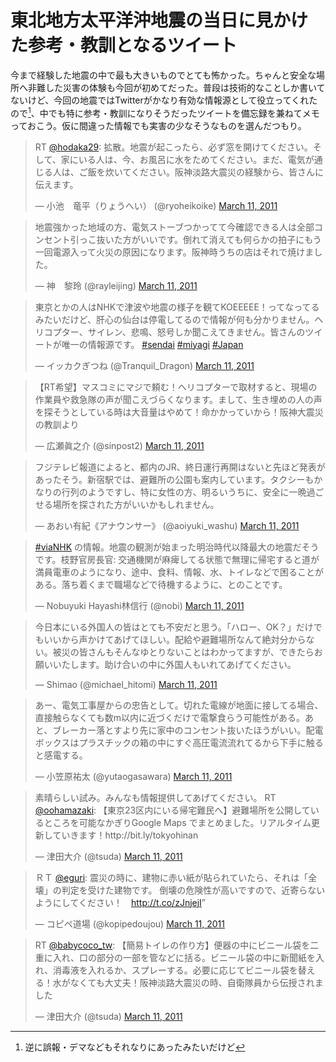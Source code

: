 # <span>東北地方太平洋沖地震の</span><span>当日に見かけた参考・教訓となるツイート</span>

今まで経験した地震の中で最も大きいものでとても怖かった。ちゃんと安全な場所へ非難した災害の体験も今回が初めてだった。普段は技術的なことしか書いてないけど、今回の地震ではTwitterがかなり有効な情報源として役立ってくれたので[^1]、中でも特に参考・教訓になりそうだったツイートを備忘録を兼ねてメモっておこう。仮に間違った情報でも実害の少なそうなものを選んだつもり。

<!-- READMORE -->

<blockquote class="twitter-tweet"><p>RT <a href="https://twitter.com/hodaka29">@hodaka29</a>: 拡散。地震が起こったら、必ず窓を開けてください。そして、家にいる人は、今、お風呂に水をためてください。まだ、電気が通じる人は、ご飯を炊いてください。阪神淡路大震災の経験から、皆さんに伝えます。</p>&mdash; 小池　竜平（りょうへい） (@ryoheikoike) <a href="https://twitter.com/ryoheikoike/statuses/46094449813630976">March 11, 2011</a></blockquote>

<blockquote class="twitter-tweet"><p>地震強かった地域の方、電気ストーブつかってて今確認できる人は全部コンセント引っこ抜いた方がいいです。倒れて消えても何らかの拍子にもう一回電源入って火災の原因になります。阪神時うちの店はそれで焼けました。</p>&mdash; 神　黎玲 (@rayleijing) <a href="https://twitter.com/rayleijing/statuses/46092139813285888">March 11, 2011</a></blockquote>

<blockquote class="twitter-tweet"><p>東京とかの人はNHKで津波や地震の様子を観てKOEEEEE！ってなってるみたいだけど、肝心の仙台は停電してるので情報が何も分かりません。ヘリコプター、サイレン、悲鳴、怒号しか聞こえてきません。皆さんのツイートが唯一の情報源です。 <a href="https://twitter.com/search?q=%23sendai&amp;src=hash">#sendai</a> <a href="https://twitter.com/search?q=%23miyagi&amp;src=hash">#miyagi</a> <a href="https://twitter.com/search?q=%23Japan&amp;src=hash">#Japan</a></p>&mdash; イッカクぎつね (@Tranquil_Dragon) <a href="https://twitter.com/Tranquil_Dragon/statuses/46098159826501632">March 11, 2011</a></blockquote>

<blockquote class="twitter-tweet"><p>【RT希望】マスコミにマジで頼む！ヘリコプターで取材すると、現場の作業員や救急隊の声が聞こえづらくなります。まして、生き埋めの人の声を探そうとしている時は大音量はやめて！命かかっていから！阪神大震災の教訓より</p>&mdash; 広瀬眞之介 (@sinpost2) <a href="https://twitter.com/sinpost2/statuses/46097661908094976">March 11, 2011</a></blockquote>

<blockquote class="twitter-tweet"><p>フジテレビ報道によると、都内のJR、終日運行再開はないと先ほど発表があったそう。新宿駅では、避難所の公園も案内しています。タクシーもかなりの行列のようですし、特に女性の方、明るいうちに、安全に一晩過ごせる場所を探された方がいいかもしれません。</p>&mdash; あおい有紀《アナウンサー》 (@aoiyuki_washu) <a href="https://twitter.com/aoiyuki_washu/statuses/46121600378077184">March 11, 2011</a></blockquote>

<blockquote class="twitter-tweet"><p><a href="https://twitter.com/search?q=%23viaNHK&amp;src=hash">#viaNHK</a> の情報。地震の観測が始まった明治時代以降最大の地震だそうです。枝野官房長官: 交通機関が麻痺してる状態で無理に帰宅すると道が満員電車のようになり、途中、食料、情報、水、トイレなどで困ることがある。落ち着くまで職場などで待機するように、とのことです。</p>&mdash; Nobuyuki Hayashi林信行 (@nobi) <a href="https://twitter.com/nobi/statuses/46135103008677889">March 11, 2011</a></blockquote>

<blockquote class="twitter-tweet"><p>今日本にいる外国人の皆はとても不安だと思う。「ハロー、OK？」だけでもいいから声かけてあげてほしい。配給や避難場所なんて絶対分からない。被災の皆さんもそんなゆとりないことはわかってますが、できたらお願いいたします。助け合いの中に外国人もいれてあげてください。</p>&mdash; Shimao (@michael_hitomi) <a href="https://twitter.com/michael_hitomi/statuses/46132780240867328">March 11, 2011</a></blockquote>

<blockquote class="twitter-tweet"><p>あー、電気工事屋からの忠告として。切れた電線が地面に接してる場合、直接触らなくても数m以内に近づくだけで電撃食らう可能性がある。あと、ブレーカー落とすより先に家中のコンセント抜いたほうがいい。配電ボックスはプラスチックの箱の中にすぐ高圧電流流れてるから下手に触ると感電する。</p>&mdash; 小笠原祐太 (@yutaogasawara) <a href="https://twitter.com/yutaogasawara/statuses/46109568794767360">March 11, 2011</a></blockquote>

<blockquote class="twitter-tweet"><p>素晴らしい試み。みんなも情報提供してあげてください。 RT <a href="https://twitter.com/oohamazaki">@oohamazaki</a>: 【東京23区内にいる帰宅難民へ】避難場所を公開しているところを可能なかぎりGoogle Maps でまとめました。リアルタイム更新していきます！http://bit.ly/tokyohinan</p>&mdash; 津田大介 (@tsuda) <a href="https://twitter.com/tsuda/statuses/46159535605424128">March 11, 2011</a></blockquote>

<blockquote class="twitter-tweet"><p>ＲＴ <a href="https://twitter.com/eguri">@eguri</a>: 震災の時に、建物に赤い紙が貼られていたら、それは「全壊」の判定を受けた建物です。&#10;&#10;倒壊の危険性が高いですので、近寄らないようにしてください！　<a href="http://t.co/zJnjejI">http://t.co/zJnjejI</a>”</p>&mdash; コピペ道場 (@kopipedoujou) <a href="https://twitter.com/kopipedoujou/statuses/46160998356357120">March 11, 2011</a></blockquote>

<blockquote class="twitter-tweet"><p>RT <a href="https://twitter.com/babycoco_tw">@babycoco_tw</a>: 【簡易トイレの作り方】便器の中にビニール袋を二重に入れ、口の部分の一部を管などに括る。ビニール袋の中に新聞紙を入れ、消毒液を入れるか、スプレーする。必要に応じてビニール袋を替える！水がなくても大丈夫！阪神淡路大震災の時、自衛隊員から伝授されました</p>&mdash; 津田大介 (@tsuda) <a href="https://twitter.com/tsuda/statuses/46143121238659072">March 11, 2011</a></blockquote>

<script async src="//platform.twitter.com/widgets.js" charset="utf-8"></script>

[^1]: 逆に誤報・デマなどもそれなりにあったみたいだけど
